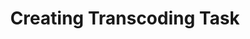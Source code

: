 ---
title: Creating Transcoding Task
position: 3.1
type: GET
description: 
parameters:
  - name: access token
    content: your token
content_markdown: |-
  This route is for creating a transcoding task.

left_code_blocks:
  - code_block: |-
      curl https://api.qencode.com/v1/create_task -d token=76682314a86ed377730873394f8172f2 

    title: CURL
    language: json

  - code_block: |-
      
    title: Postman
    language: json
right_code_blocks:
  - code_block: |-
      {"error":0,"upload_url":"https:\/\/storage.qencode.com\/v1\/upload_file","task_token":"471272a512d76c22665db9dcee893409"}

    title: Response
    language: json
  - code_block: |-
      {
        "success": false,
        "result": null
      }
    title: Error
    language: json
---